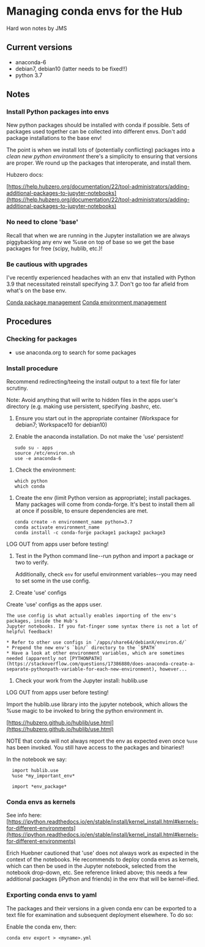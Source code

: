 # Managing conda envs for the Hub

Hard won notes by JMS


## Current versions

* anaconda-6
* debian7, debian10 (latter needs to be fixed!!)
* python 3.7

## Notes

### Install Python packages into envs

New python packages should be installed with conda if possible. Sets of packages used together can be collected into different envs. Don't add package installations to the base env!

The point is when we install lots of (potentially conflicting) packages into
a *clean new python environment* there's a simplicity to ensuring that versions
are proper. We round up the packages that interoperate, and install them.

Hubzero docs:

[https://help.hubzero.org/documentation/22/tool-administrators/adding-additional-packages-to-jupyter-notebooks](https://help.hubzero.org/documentation/22/tool-administrators/adding-additional-packages-to-jupyter-notebooks)

### No need to clone 'base'

Recall that when we are running in the Jupyter installation we are always piggybacking any env we
%use on top of base so we get the base packages for free (scipy, hublib, etc.)!

### Be cautious with upgrades

I've recently experienced headaches with an env that installed with Python 3.9 that necessitated
reinstall specifying 3.7. Don't go too far afield from what's on the base env.

[Conda package management](https://docs.conda.io/projects/conda/en/latest/user-guide/tasks/manage-pkgs.html)
[Conda environment management](https://docs.conda.io/projects/conda/en/latest/user-guide/tasks/manage-environments.html)

## Procedures

### Checking for packages

- use anaconda.org to search for some packages

### Install procedure

Recommend redirecting/teeing the install output to a text file for later scrutiny.

Note: Avoid anything that will write to hidden files in the apps user's directory (e.g. making use persistent, specifying
.bashrc, etc.

1. Ensure you start out in the appropriate container (Workspace for debian7; Workspace10 for debian10)

1. Enable the anaconda installation. Do not make the 'use' persistent!
```
   sudo su - apps
   source /etc/environ.sh
   use -e anaconda-6
```

1. Check the environment:
```
   which python
   which conda
```

1. Create the env (limit Python version as appropriate); install packages. Many packages will come
from conda-forge. It's best to install them all at once if possible, to ensure dependencies are met.
```
   conda create -n environment_name python=3.7
   conda activate environment_name
   conda install -c conda-forge package1 package2 package3
```
LOG OUT from apps user before testing!

1. Test in the Python command line--run python and import a package or two to verify.

    Additionally, check `env` for useful environment variables--you may need to set some in the use
    config.

1. Create 'use' configs

Create 'use' configs as the apps user.

    The use config is what actually enables importing of the env's packages, inside the Hub's
    Jupyter notebooks. If you fat-finger some syntax there is not a lot of helpful feedback!
    
    * Refer to other use configs in `/apps/share64/debianX/environ.d/`
    * Prepend the new env's `bin/` directory to the `$PATH`
    * Have a look at other environment variables, which are sometimes needed (apparently not [PYTHONPATH](https://stackoverflow.com/questions/17386880/does-anaconda-create-a-separate-pythonpath-variable-for-each-new-environment), however... 


1. Check your work from the Jupyter install: hublib.use

LOG OUT from apps user before testing!

 Import the hublib.use library into the jupyter notebook, which allows the %use magic to be invoked to bring the python environment in.
	
[https://hubzero.github.io/hublib/use.html](https://hubzero.github.io/hublib/use.html)
	
NOTE that conda will not always report the env as expected even once `%use` has been invoked. You still have access to the packages and binaries!!

In the notebook we say:
```
  import hublib.use
  %use *my_important_env*

  import *env_package*
```

### Conda envs as kernels

See info here:
[https://ipython.readthedocs.io/en/stable/install/kernel_install.html#kernels-for-different-environments](https://ipython.readthedocs.io/en/stable/install/kernel_install.html#kernels-for-different-environments)

Erich Huebner cautioned that 'use' does not always work as expected in the context of the
notebooks. He recommends to deploy conda
envs as kernels, which can then be used in the Jupyter notebook, selected from the notebook
drop-down, etc. See reference linked above; this needs a few additional packages (iPython and
friends) in the env that will be kernel-ified.

### Exporting conda envs to yaml

The packages and their versions in a given conda env can be exported to a text file for
examination and subsequent deployment elsewhere. To do so:

Enable the conda env, then:

```
conda env export > <myname>.yml
```
